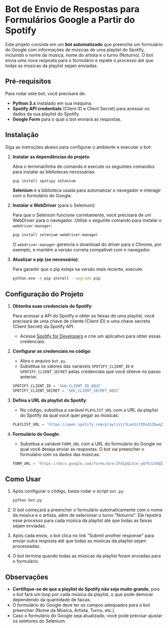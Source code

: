 # Bot de Envio de Respostas para Formulários Google a Partir do Spotify

Este projeto consiste em um **bot automatizado** que preenche um formulário do Google com informações de músicas de uma playlist do Spotify, incluindo o nome da música, nome do artista e o turno (Noturno). O bot envia uma nova resposta para o formulário e repete o processo até que todas as músicas da playlist sejam enviadas.

## Pré-requisitos

Para rodar este bot, você precisará de:

- **Python 3.x** instalado em sua máquina.
- **Spotify API credentials** (Client ID e Client Secret) para acessar os dados da sua playlist do Spotify.
- **Google Form** para o qual o bot enviará as respostas.

## Instalação

Siga as instruções abaixo para configurar o ambiente e executar o bot:

1. **Instalar as dependências do projeto**:

    Abra o terminal/linha de comando e execute os seguintes comandos para instalar as bibliotecas necessárias:

    ```bash
    pip install spotipy selenium
    ```

    **Selenium** é a biblioteca usada para automatizar o navegador e interagir com o formulário do Google.

2. **Instalar o WebDriver** (para o Selenium):

    Para que o Selenium funcione corretamente, você precisará de um WebDriver para o navegador. Utilize o seguinte comando para instalar o `webdriver-manager`:

    ```bash
    pip install selenium webdriver-manager
    ```

    O `webdriver-manager` gerencia o download do driver para o Chrome, por exemplo, e mantém a versão correta compatível com o navegador.

3. **Atualizar o pip (se necessário)**:

    Para garantir que o pip esteja na versão mais recente, execute:

    ```bash
    python.exe -m pip install --upgrade pip
    ```

## Configuração do Projeto

1. **Obtenha suas credenciais do Spotify**:

    Para acessar a API do Spotify e obter as faixas de uma playlist, você precisará de uma chave de cliente (Client ID) e uma chave secreta (Client Secret) da Spotify API.

    - Acesse [Spotify for Developers](https://developer.spotify.com/dashboard/applications) e crie um aplicativo para obter essas credenciais.

2. **Configurar as credenciais no código**:

    - Abra o arquivo `bot.py`.
    - Substitua os valores das variáveis `SPOTIFY_CLIENT_ID` e `SPOTIFY_CLIENT_SECRET` pelas credenciais que você obteve no passo anterior.

    ```python
    SPOTIFY_CLIENT_ID = 'SUA_CLIENT_ID_AQUI'
    SPOTIFY_CLIENT_SECRET = 'SEU_CLIENT_SECRET_AQUI'
    ```

3. **Defina a URL da playlist do Spotify**:

    - No código, substitua a variável `PLAYLIST_URL` com a URL da playlist do Spotify da qual você quer pegar as músicas:

    ```python
    PLAYLIST_URL = 'https://open.spotify.com/playlist/5LanSitIRsd1ZGwq2XB9gT?si=jkPlf7QVRLSLwBGDFJ9cVg'
    ```

4. **Formulário do Google**:

    - Substitua a variável `FORM_URL` com a URL do formulário do Google no qual você deseja enviar as respostas. O bot vai preencher o formulário com os dados das músicas.

    ```python
    FORM_URL = 'https://docs.google.com/forms/d/e/1FAIpQLSce_wQf6Jz58QZDD4di8FUfNcei6_aTVlghKtWj479SKr_JmQ/viewform'
    ```

## Como Usar

1. Após configurar o código, basta rodar o script `bot.py`:

    ```bash
    python bot.py
    ```

2. O bot começará a preencher o formulário automaticamente com o nome da música e o artista, além de selecionar o turno "Noturno". Ele repetirá esse processo para cada música da playlist até que todas as faixas sejam enviadas.

3. Após cada envio, o bot clica no link "Submit another response" para enviar outra resposta até que todas as músicas da playlist sejam processadas.

4. O bot termina quando todas as músicas da playlist foram enviadas para o formulário.

## Observações

- **Certifique-se de que a playlist do Spotify não seja muito grande**, pois o bot fará um loop por cada música da playlist, o que pode demorar dependendo da quantidade de faixas.
- O formulário do Google deve ter os campos adequados para o bot preencher (Nome da Música, Artista, Turno, etc.).
- Caso o formulário do Google seja atualizado, você pode precisar ajustar os seletores do Selenium.



